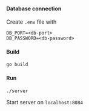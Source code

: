 #### Database connection

Create `.env` file with
```
DB_PORT=<db-port>
DB_PASSWORD=<db-password>
```

#### Build
```
go build
```

#### Run
```
./server
```

Start server on `localhost:8084`